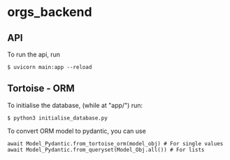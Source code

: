 # orgs_backend

## API
To run the api, run

```
$ uvicorn main:app --reload
```

## Tortoise - ORM
To initialise the database, (while at "app/") run:
```python3
$ python3 initialise_database.py
```


To convert ORM model to pydantic, you can use

```python3
await Model_Pydantic.from_tortoise_orm(model_obj) # For single values
await Model_Pydantic.from_queryset(Model_Obj.all()) # For lists
```


